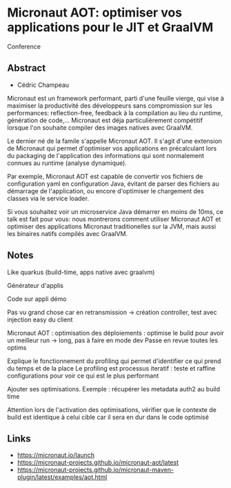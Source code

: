 # Micronaut AOT: optimiser vos applications pour le JIT et GraalVM

Conference

## Abstract

- Cédric Champeau

Micronaut est un framework performant, parti d'une feuille vierge, qui vise à maximiser la productivité des développeurs sans compromission sur les performances: reflection-free, feedback à la compilation au lieu du runtime, génération de code,... Micronaut est déja particulièrement compétitif lorsque l'on souhaite compiler des images natives avec GraalVM.

Le dernier né de la famile s'appelle Micronaut AOT. Il s'agit d'une extension de Micronaut qui permet d'optimiser vos applications en précalculant lors du packaging de l'application des informations qui sont normalement connues au runtime (analyse dynamique).

Par exemple, Micronaut AOT est capable de convertir vos fichiers de configuration yaml en configuration Java, évitant de parser des fichiers au démarrage de l'application, ou encore d'optimiser le chargement des classes via le service loader.

Si vous souhaitez voir un microservice Java démarrer en moins de 10ms, ce talk est fait pour vous: nous montrerons comment utiliser Micronaut AOT et optimiser des applications Micronaut traditionelles sur la JVM, mais aussi les binaires natifs compilés avec GraalVM.

## Notes

Like quarkus (build-time, apps native avec graalvm)

Générateur d'applis

Code sur appli démo

Pas vu grand chose car en retransmission
-> création controller, test avec injection easy du client

Micronaut AOT : optimisation des déploiements : optimise le build pour avoir un meilleur run -> long, pas à faire en mode dev
Passe en revue toutes les optims

Explique le fonctionnement du profiling qui permet d'identifier ce qui prend du temps et de la place
Le profiling est processus iteratif : teste et raffine configurations pour voir ce qui est le plus performant

Ajouter ses optimisations. Exemple : récupérer les metadata auth2 au build time

Attention lors de l'activation des optimisations, vérifier que le contexte de build est identique à celui cible car il sera en dur dans le code optimisé

## Links

- https://micronaut.io/launch
- https://micronaut-projects.github.io/micronaut-aot/latest
- https://micronaut-projects.github.io/micronaut-maven-plugin/latest/examples/aot.html
